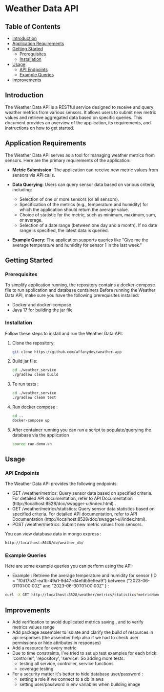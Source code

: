# Weather Data API

## Table of Contents

- [Introduction](#introduction)
- [Application Requirements](#application-requirements)
- [Getting Started](#getting-started)
  - [Prerequisites](#prerequisites)
  - [Installation](#installation)
- [Usage](#usage)
  - [API Endpoints](#api-endpoints)
  - [Example Queries](#example-queries)
- [Improvements](#improvements)

## Introduction

The Weather Data API is a RESTful service designed to receive and query weather metrics from various sensors. It allows users to submit new metric values and retrieve aggregated data based on specific queries. This document provides an overview of the application, its requirements, and instructions on how to get started.

## Application Requirements

The Weather Data API serves as a tool for managing weather metrics from sensors. Here are the primary requirements of the application:

- **Metric Submission**: The application can receive new metric values from sensors via API calls.

- **Data Querying**: Users can query sensor data based on various criteria, including:

  - Selection of one or more sensors (or all sensors).
  - Specification of the metrics (e.g., temperature and humidity) for which the application should return the average value.
  - Choice of statistic for the metric, such as minimum, maximum, sum, or average.
  - Selection of a date range (between one day and a month). If no date range is specified, the latest data is queried.

- **Example Query**: The application supports queries like "Give me the average temperature and humidity for sensor 1 in the last week."

## Getting Started

### Prerequisites

To simplify application running, the repository contains a docker-compose file to run application and database containers
Before running the Weather Data API, make sure you have the following prerequisites installed:

- Docker and docker-compose
- Java 17 for building the jar file

### Installation

Follow these steps to install and run the Weather Data API:

1. Clone the repository:

   ```bash
   git clone https://github.com/affanydev/weather-app
   ```

2. Build jar file:

   ```bash
   cd ./weather_service
   ./gradlew clean build
   ```

3. To run tests :

   ```bash
   cd ./weather_service
   ./gradlew clean test
   ```

4. Run docker compose :

   ```bash
   cd ..
   docker-compose up
   ```

5. After container running you can run a script to populate/querying the database via the application

   ```bash
   source run-demo.sh
   ```

## Usage

### API Endpoints

The Weather Data API provides the following endpoints:

- GET /weather/metrics: Query sensor data based on specified criteria.
  For detailed API documentation, refer to API Documentation (http://localhost:8528/doc/swagger-ui/index.html) .
- GET /weather/metrics/statistics: Query sensor data statistics based on specified criteria.
  For detailed API documentation, refer to API Documentation (http://localhost:8528/doc/swagger-ui/index.html).
- POST /weather/metrics: Submit new metric values from sensors.

You can view database data in mongo express :

```bash
http://localhost:8048/db/weather_db/
```

### Example Queries

Here are some example queries you can perform using the API:

- Example : Retrieve the average temperature and humidity for sensor (ID = "f0d17b31-ea1b-49a1-9d47-d4efdb5e9ea9") between ("2023-06-01T01:00:00Z" and "2023-06-30T01:00:00Z" ) :

```bash
curl -X GET http://localhost:8528/weather/metrics/statistics?metricNames=humidity,temperature&start_date=2023-06-01T01:00:00Z&end_date=2023-06-30T01:00:00Z&statisticNames=average&sensorIds=f0d17b31-ea1b-49a1-9d47-d4efdb5e9ea9
```

## Improvements

- Add verification to avoid duplicated metrics saving , and to verify metrics values range
- Add package assembler to isolate and clarify the build of resources in api responses (the assember help also if we had to check user permissions or hide attributes in responses)
- Add a resource for every metric
- Due to time constraints, I've tried to set up test examples for each brick: 'controller', 'repository', 'service'. So adding more tests:
  - testing all service, controller, service functions
  - coverage testing
- For a security matter it's better to hide database user/password :
  - setting a role if we connect to a db in aws
  - setting user/password in env variables when building image
